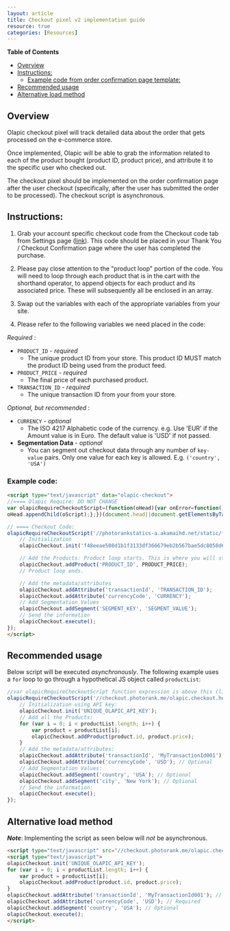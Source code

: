 ```yaml
---
layout: article
title: Checkout pixel v2 implementation guide
resource: true
categories: [Resources]
---
```


**Table of Contents**

- [Overview](#overview)
- [Instructions:](#instructions)
    - [Example code from order confirmation page template:](#example-code-from-order-confirmation-page-template)
- [Recommended usage](#recommended-usage)
- [Alternative load method](#alternative-load-method)

## Overview

Olapic checkout pixel will track detailed data about the order that gets processed on the e-commerce store.

Once implemented, Olapic will be able to grab the information related to each of the product bought (product ID, product price), and attribute it to the specific user who checked out.

The checkout pixel should be implemented on the order confirmation page after the user checkout (specifically, after the user has submitted the order to be processed). The checkout script is asynchronous. 

## Instructions:

1. Grab your account specific checkout code from the Checkout code tab from Settings page ([link](http://www.photorank.me/admin/settings#tabb_checkout)). This code should be placed in your Thank You / Checkout Confirmation page where the user has completed the purchase.


2. Please pay close attention to the "product loop" portion of the code. You will need to loop through each product that is in the cart with the shorthand operator, to append objects for each product and its associated price. These will subsequently all be enclosed in an array.

    
3. Swap out the variables with each of the appropriate variables from your site.


4. Please refer to the following variables we need placed in the code:

*Required* :

- `PRODUCT_ID` - *required*
    - The unique product ID from your store. This product ID MUST match the product ID being used from the product feed.
- `PRODUCT_PRICE` - *required*
    - The final price of each purchased product.
- `TRANSACTION_ID` - *required*
    - The unique transaction ID from your from your store.


*Optional, but recommended* :

- `CURRENCY` - *optional*
    - The ISO 4217 Alphabetic code of the currency. e.g. Use 'EUR' if the Amount value is in Euro. The default value is 'USD' if not passed.
- **Segmentation Data** - *optional*
    - You can segment out checkout data through any number of `key-value` pairs. Only one value for each key is allowed. E.g. `('country', 'USA')`

### Example code:

```html
<script type="text/javascript" data="olapic-checkout">
//==== Olapic Require: DO NOT CHANGE
var olapicRequireCheckoutScript=(function(oHead){var onError=function(){throw new URIError('Olapic checkout script could not be loaded');};return function(olapicScriptSrc,onLoadCallback){var oScript=document.createElement('script');oScript.type='text\/javascript';oScript.src=olapicScriptSrc;oScript.async=true;oScript.onerror=onError;if(onLoadCallback){if(oScript.addEventListener){oScript.addEventListener('load',onLoadCallback,false);}else if(oScript.readyState){oScript.onreadystatechange=function(){if(!this.readyState||this.readyState==='loaded'||this.readyState==='complete'){onLoadCallback();}};}else{oScript.attachEvent('load',onLoadCallback);}}
oHead.appendChild(oScript);};})(document.head||document.getElementsByTagName('head')[0]);

// ==== Checkout Code:
olapicRequireCheckoutScript('//photorankstatics-a.akamaihd.net/static/frontend/checkout/olapic.checkout.helper.js', function(){
    // Initialization
    olapicCheckout.init('f48eeae508d1b1f3133df366679eb2b567bae5dc8058d69d679dc5cb140eb857');

    // Add the Products: Product loop starts. This is where you will store each product purchased info
    olapicCheckout.addProduct('PRODUCT_ID', PRODUCT_PRICE);
    // Product loop ends.

    // Add the metadata/attributes
    olapicCheckout.addAttribute('transactionId', 'TRANSACTION_ID');
    olapicCheckout.addAttribute('currencyCode', 'CURRENCY');
    // Add Segmentation Values
    olapicCheckout.addSegment('SEGMENT_KEY', 'SEGMENT_VALUE');
    // Send the information
    olapicCheckout.execute();
});
</script>
```

## Recommended usage

Below script will be executed *asynchronously*. The following example uses a `for` loop to go through a hypothetical JS object called `productList`:

```javascript
//var olapicRequireCheckoutScript function expression is above this (like above example)...
olapicRequireCheckoutScript('//checkout.photorank.me/olapic.checkout.helper.js', function(){
    // Initialization using API key:
    olapicCheckout.init('UNIQUE_OLAPIC_API_KEY');
    // Add all the Products:
    for (var i = 0; i < productList.length; i++) {
        var product = productList[i];
        olapicCheckout.addProduct(product.id, product.price);
    }
    // Add the metadata/attributes:
    olapicCheckout.addAttribute('transactionId', 'MyTransactionId001'); // Required
    olapicCheckout.addAttribute('currencyCode', 'USD'); // Optional
    // Add Segmentation Values:
    olapicCheckout.addSegment('country', 'USA'); // Optional
    olapicCheckout.addSegment('city', 'New York'); // Optional
    // Send the information:
    olapicCheckout.execute();
});
```

## Alternative load method 

***Note***: Implementing the script as seen below will *not* be asynchronous.

```html
<script type="text/javascript" src="//checkout.photorank.me/olapic.checkout.helper.js"></script>
<script type="text/javascript">
olapicCheckout.init('UNIQUE_OLAPIC_API_KEY');
for (var i = 0; i < productList.length; i++) {
    var product = productList[i];
    olapicCheckout.addProduct(product.id, product.price);
}
olapicCheckout.addAttribute('transactionId', 'MyTransactionId001'); // Required
olapicCheckout.addAttribute('currencyCode', 'USD'); // Required
olapicCheckout.addSegment('country', 'USA'); // Optional
olapicCheckout.execute();
</script>
```
